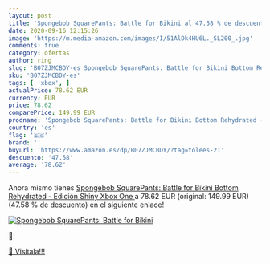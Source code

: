 ```yaml
---
layout: post
title: 'Spongebob SquarePants: Battle for Bikini al 47.58 % de descuento'
date: 2020-09-16 12:15:26
image: 'https://m.media-amazon.com/images/I/51AlDk4HU6L._SL200_.jpg'
comments: true
category: ofertas
author: ring
slug: 'B07ZJMCBDY-es Spongebob SquarePants: Battle for Bikini Bottom Rehydrated...'
sku: 'B07ZJMCBDY-es'
tags: [ 'xbox', ]
actualPrice: 78.62 EUR
currency: EUR
price: 78.62
comparePrice: 149.99 EUR
prodname: 'Spongebob SquarePants: Battle for Bikini Bottom Rehydrated - Edición Shiny  Xbox One '
country: 'es'
flag: '🇪🇸'
brand: ''
buyurl: 'https://www.amazon.es/dp/B07ZJMCBDY/?tag=tolees-21'
descuento: '47.58'
average: '78.62'
---
```


Ahora mismo tienes [Spongebob SquarePants: Battle for Bikini Bottom Rehydrated - Edición Shiny  Xbox One ](https://www.amazon.es/dp/B07ZJMCBDY/?tag=tolees-21) a 78.62 EUR (original: 149.99 EUR) (47.58 %  de descuento) en el siguiente enlace!

[![Spongebob SquarePants: Battle for Bikini](https://m.media-amazon.com/images/I/51AlDk4HU6L._SL200_.jpg)](https://www.amazon.es/dp/B07ZJMCBDY/?tag=tolees-21)

🔎:


[🛒 Visítala!!!](https://www.amazon.es/dp/B07ZJMCBDY/?tag=tolees-21)
